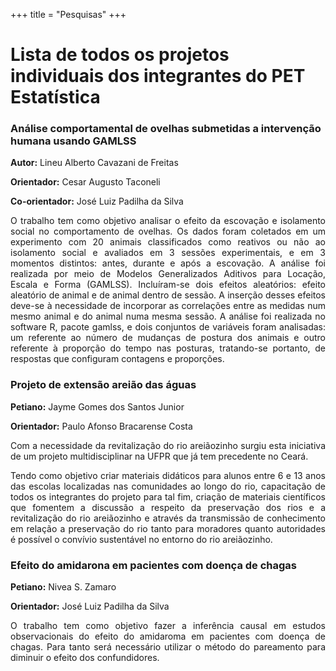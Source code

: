 +++
title = "Pesquisas"
+++

# Lista de todos os projetos individuais dos integrantes do PET Estatística

### Análise comportamental de ovelhas submetidas a intervenção humana usando GAMLSS

**Autor:** Lineu Alberto Cavazani de Freitas

**Orientador:** Cesar Augusto Taconeli

**Co-orientador:** José Luiz Padilha da Silva

<p align="justify">O trabalho tem como objetivo analisar o efeito da escovação 
e isolamento social no comportamento de ovelhas. Os dados foram coletados em 
um experimento com 20 animais classificados como reativos ou não ao isolamento 
social e avaliados em 3 sessões experimentais, e em 3 momentos distintos: 
antes, durante e após a escovação. A análise foi realizada por meio de Modelos 
Generalizados Aditivos para Locação, Escala e Forma (GAMLSS). Incluı́ram-se
dois efeitos aleatórios: efeito aleatório de animal e de animal dentro de 
sessão. A inserção desses efeitos deve-se à necessidade de incorporar as 
correlações entre as medidas num mesmo animal e do animal numa mesma sessão. 
A análise foi realizada no software R, pacote gamlss, e dois conjuntos de 
variáveis foram analisadas: um referente ao número de mudanças de postura 
dos animais e outro referente à proporção do tempo nas posturas, tratando-se 
portanto, de respostas que configuram contagens e proporções.</p>

### Projeto de extensão areião das águas

**Petiano:** Jayme Gomes dos Santos Junior

**Orientador:** Paulo Afonso Bracarense Costa

<p align="justify">Com a necessidade da revitalização do rio areiãozinho 
surgiu esta iniciativa de um projeto multidisciplinar na UFPR que já tem 
precedente no Ceará.</p>

<p align="justify">Tendo como objetivo criar materiais didáticos para alunos 
entre 6 e 13 anos das escolas localizadas nas comunidades ao longo do rio, 
capacitação de todos os integrantes do projeto para tal fim, criação de materiais 
científicos que fomentem a discussão a respeito da preservação dos rios e 
a revitalização do rio areiãozinho e através da transmissão de conhecimento 
em relação a preservação do rio tanto para moradores quanto autoridades 
é possível o convívio sustentável no entorno do rio areiãozinho.</p>

### Efeito do amidarona em pacientes com doença de chagas

**Petiano:** Nivea S. Zamaro

**Orientador:** José Luiz Padilha da Silva

<p align="justify">O trabalho tem como objetivo fazer a inferência causal
em estudos observacionais do efeito do amidaroma em pacientes com doença 
de chagas. Para tanto será necessário utilizar o método do pareamento para 
diminuir o efeito dos confundidores.</p>


